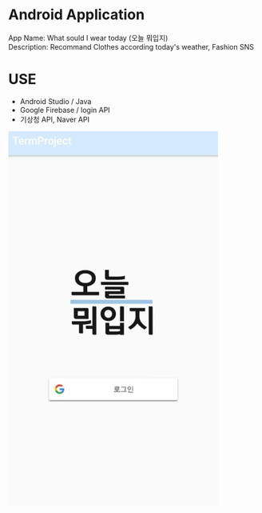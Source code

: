 # Android Application  
App Name: What sould I wear today  (오늘 뭐입지)  
Description: Recommand Clothes according today's weather, Fashion SNS


# USE  
- Android Studio / Java  
- Google Firebase / login API  
- 기상청 API, Naver API  
    
![main](./main.PNG)
